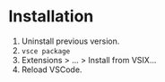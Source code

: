 # Installation

1. Uninstall previous version.
2. `vsce package`
3. Extensions > ... > Install from VSIX...
4. Reload VSCode.
